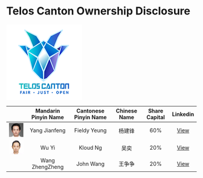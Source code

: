 # Telos Canton Ownership Disclosure

![](https://raw.githubusercontent.com/Telos-Canton/TelosCanton-Docs/master/images/telos-canton-logo-slogan-200X200.png)

|                                                              | Mandarin Pinyin Name | Cantonese Pinyin Name | Chinese Name | Share Capital |                           Linkedin                           |
| :----------------------------------------------------------: | :------------------: | :-------------------: | :----------: | :-----------: | :----------------------------------------------------------: |
| ![](https://raw.githubusercontent.com/Telos-Canton/TelosCanton-Docs/master/team/HeadPortrait_FieldyYeung_150X150.jpg) |    Yang Jianfeng     |     Fieldy Yeung      |    杨建锋    |      60%      | [View](https://www.linkedin.com/in/fieldy-jianfeng-yang-0ab17188/) |
| ![](https://raw.githubusercontent.com/Telos-Canton/TelosCanton-Docs/master/team/HeadPortrait_KloudWu_150X150.jpg) |        Wu Yi         |       Kloud Ng        |     吴奕     |      20%      |     [View](https://www.linkedin.com/in/yi-wu-40a296134/)     |
|                                                              |   Wang ZhengZheng    |       John Wang       |    王争争    |      20%      |     [View](https://www.linkedin.com/in/john-w-878045b0/)     |

